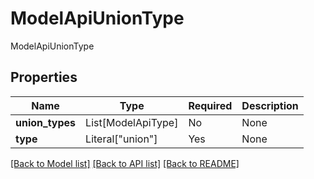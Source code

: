 # ModelApiUnionType

ModelApiUnionType

## Properties
Name | Type | Required | Description |
------------ | ------------- | ------------- | ------------- |
**union_types** | List[ModelApiType] | No | None |
**type** | Literal["union"] | Yes | None |


[[Back to Model list]](../../README.md#documentation-for-models) [[Back to API list]](../../README.md#documentation-for-api-endpoints) [[Back to README]](../../README.md)
